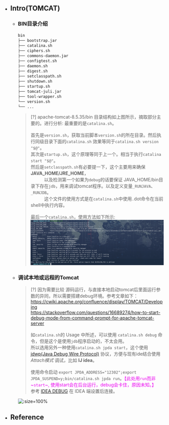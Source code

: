 * ## Intro(TOMCAT)

    + ### BIN目录介绍

        ```
        bin
        ├── bootstrap.jar
        ├── catalina.sh
        ├── ciphers.sh
        ├── commons-daemon.jar
        ├── configtest.sh
        ├── daemon.sh
        ├── digest.sh
        ├── setclasspath.sh
        ├── shutdown.sh
        ├── startup.sh
        ├── tomcat-juli.jar
        ├── tool-wrapper.sh
        └── version.sh
        └── ...
        ```

        > [?] apache-tomcat-8.5.35/bin 目录结构如上图所示，摘取部分主要的。进行分析: 最重要的是`catalina.sh`。
        <br><br>首先是`version.sh`，获取当前脚本`version.sh`的所在目录。然后执行同级目录下面的`catalina.sh` 效果等同于`catalina.sh version "$@"`。
        <br>其次是`startup.sh`，这个原理等同于上一个。相当于执行`catalina start "$@"`。
        <br>然后是`setclasspath.sh`有必要提一下，这个主要用来确保**JAVA_HOME/JRE_HOME**，
        <br><span style='padding-left:3em'/>以及检测第一个如果为`debug`的话要保证 JAVA_HOME/bin目录下存在`jdb`，用来调试tomcat程序。以及定义变量`_RUNJAVA`、`_RUNJDB`。
        <br><span style='padding-left:3em'/>这个文件的使用方式是在`catalina.sh`中使用`.`dot命令在当前shell中执行内容。
        <br><br>最后一个`catalina.sh`，使用方法如下所示:
        <br>![](/.images/doc/framework/tomcat/tomcat-readme-01.png ':size=90%')

    + ### 调试本地或远程的Tomcat

        > [?] 因为需要比较 源码运行，与直接本地启动tomcat后里面运行参数的异同，所以需要搭建debug环境。参考文章如下：
        <br>https://cwiki.apache.org/confluence/display/TOMCAT/Developing
        <br>https://stackoverflow.com/questions/16689274/how-to-start-debug-mode-from-command-prompt-for-apache-tomcat-server
        <br><br> 如`catalina.sh`的 Usage 中所述，可以使用 `catalina.sh debug` 命令，但是这个是使用`jdb`程序启动的，不太会用。
        <br>所以选用另外一种使用`catalina.sh jpda start`，这个使用 [jdwp(Java Debug Wire Protocol)](https://docs.oracle.com/javase/7/docs/technotes/guides/jpda/jdwp-spec.html) 协议，方便与现有ide结合使用 *Attach模式* 调试，比如 **IJ idea**。
        <br><br>使用命令启动 `export JPDA_ADDRESS="12302";export JPDA_SUSPEND=y;bin/catalina.sh jpda run`。<span style='color: #eb04f0'>【此处用`run`而非~`start`~, 使用start会在后台运行，debug会卡住，原因未知。】</span>
        <br>参考 [IDEA DEBUG](../../advance/debug.md) 在 IDEA 端设置后连接。

        ![](/.images/doc/framework/tomcat/tomcat-readme-02.gif ':size=100%')

* ## Reference